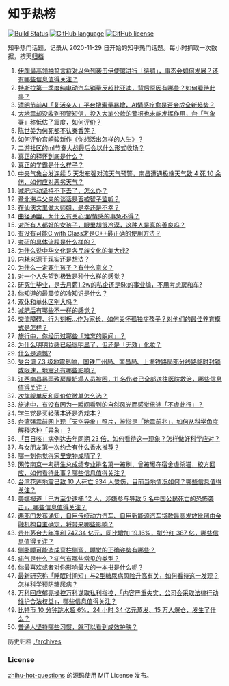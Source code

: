 # 知乎热榜
[![Build Status](https://github.com/ToWeLong/zhihu-hot-questions/workflows/CI/badge.svg)](https://github.com/ToWeLong/zhihu-hot-questions/actions)
[![GitHub language](https://img.shields.io/badge/language-golang-orange.svg)](https://golang.org/)
[![GitHub license](https://img.shields.io/github/license/ToWeLong/zhihu-hot-questions)](https://github.com/ToWeLong/zhihu-hot-questions/blob/main/LICENSE)

知乎热门话题，记录从 2020-11-29 日开始的知乎热门话题。每小时抓取一次数据，按天[归档](./archives)

<!-- BEGIN -->

1. [伊朗最高领袖誓言将对以色列袭击伊使馆进行「惩罚」，事态会如何发展？还有哪些信息值得关注？](https://www.zhihu.com/question/651434260)
1. [特斯拉第一季度纯电动汽车销量反超比亚迪，背后原因有哪些？如何看待此事？](https://www.zhihu.com/question/651450548)
1. [清明节前AI「复活亲人」平台搜索量暴增，AI情感疗愈是否会成全新趋势？](https://www.zhihu.com/question/651457769)
1. [大地震却没收到预警短信，投入大笔公款的警报也未能发挥作用，台「气象署」称低估了震度，如何评价？](https://www.zhihu.com/question/651489943)
1. [陈世美为何死都不认秦香莲？](https://www.zhihu.com/question/501170369)
1. [如何评价宫崎骏新作《你想活出怎样的人生》？](https://www.zhihu.com/question/651357776)
1. [二游社区的ml节奏大战最后会以什么形式收场？](https://www.zhihu.com/question/651465662)
1. [真正的释怀到底是什么？](https://www.zhihu.com/question/625989866)
1. [真正的学霸是什么样子？](https://www.zhihu.com/question/49078888)
1. [中央气象台发连续 5 天发布强对流天气预警，南昌遭遇极端天气致 4 死 10 余伤，如何应对恶劣天气？](https://www.zhihu.com/question/651468960)
1. [减肥运动坚持不下去了，怎么办？](https://www.zhihu.com/question/651290218)
1. [章北海与父亲的谈话是否被智子监听？](https://www.zhihu.com/question/629713016)
1. [在仙侠文里做大师姐，是幸还是不幸？](https://www.zhihu.com/question/648243965)
1. [曲径通幽，为什么有关心理/情感的事急不得？](https://www.zhihu.com/question/651411773)
1. [对所有人都好的女孩子，眼里却很冷漠，这种人是真的善良吗？](https://www.zhihu.com/question/643242770)
1. [有没有可能C  with Class才是C++最正确的使用方法？](https://www.zhihu.com/question/628172490)
1. [考研的具体流程是什么样的？](https://www.zhihu.com/question/265779057)
1. [为什么说中华文化是各民族文化的集大成?](https://www.zhihu.com/question/570951611)
1. [内耗来源于现实还是想法？](https://www.zhihu.com/question/650661914)
1. [为什么一定要生孩子？有什么意义？](https://www.zhihu.com/question/362867114)
1. [对一个人失望到极致是种什么样的感觉？](https://www.zhihu.com/question/24378150)
1. [研究生毕业，是去月薪1.2w的私企还是5k的事业编，不用考虑房和车?](https://www.zhihu.com/question/651092762)
1. [你知道的最震惊的冷知识是什么？](https://www.zhihu.com/question/519996527)
1. [双休和单休区别大吗？](https://www.zhihu.com/question/35806377)
1. [减肥后有哪些不一样的感觉？](https://www.zhihu.com/question/650786520)
1. [交流障碍、行为刻板…作为家长，如何关怀孤独症孩子？对他们的最佳养育模式是怎样？](https://www.zhihu.com/question/650678129)
1. [旅行中，你经历过哪些「难忘的瞬间」？](https://www.zhihu.com/question/649629607)
1. [为什么明明妆感已经很明显了，但还是「无效」化妆？](https://www.zhihu.com/question/650293542)
1. [什么是遗憾?](https://www.zhihu.com/question/23346504)
1. [受台湾 7.3 级地震影响，国铁广州局、南昌局、上海铁路局部分线路临时封锁或限速，地震还有哪些影响？](https://www.zhihu.com/question/651439061)
1. [江西南昌暴雨致房屋坍塌人员被困，11 名伤者已全部送往医院救治，哪些信息值得关注？](https://www.zhihu.com/question/651358529)
1. [次旗舰单反和同价位微单怎么选？](https://www.zhihu.com/question/650320689)
1. [旅途中，有没有因为一瞬间看到的自然风光而感觉旅途「不虚此行」？](https://www.zhihu.com/question/648018424)
1. [学生党是买轻薄本还是游戏本？](https://www.zhihu.com/question/649987839)
1. [台湾强震前网上现「天空异象」照片，被指是「地震前兆」，如何从科学角度解释这种「异象」？](https://www.zhihu.com/question/651516653)
1. [「百日咳」病例达去年同期 23 倍，如何看待这一现象？怎样做好科学应对？](https://www.zhihu.com/question/651340946)
1. [与女朋友第一次约会有什么香水推荐？](https://www.zhihu.com/question/647343033)
1. [哪一刻你觉得家里宠物成精了？](https://www.zhihu.com/question/620396745)
1. [网传南京一考研生总成绩专业排名第一被刷，曾被曝在宿舍虐杀猫，校方回应，如何看待此事？哪些信息值得关注？](https://www.zhihu.com/question/651493066)
1. [台湾花莲地震已致 10 人死亡 934 人受伤，目前当地情况如何？哪些信息值得关注？](https://www.zhihu.com/question/651479772)
1. [美媒报道「巴方至少逮捕 12 人，涉嫌参与导致 5 名中国公民死亡的恐怖袭击」，哪些信息值得关注？](https://www.zhihu.com/question/651405414)
1. [两部门发布通知，自用传统动力汽车、自用新能源汽车贷款最高发放比例由金融机构自主确定，将带来哪些影响？](https://www.zhihu.com/question/651492597)
1. [贵州茅台去年净利 747.34 亿元，同比增加 19.16%，拟分红 387 亿，哪些信息值得关注？](https://www.zhihu.com/question/651453496)
1. [侧卧睡可能造成脊柱侧弯，睡觉的正确姿势有哪些？](https://www.zhihu.com/question/651293222)
1. [疝气是什么？疝气有哪些常见的类型？](https://www.zhihu.com/question/651293277)
1. [你最喜欢或者对你影响最大的一本书是什么呢？](https://www.zhihu.com/question/650469640)
1. [最新研究称「睡眠时间短」与2型糖尿病风险升高有关，如何看待这一发现？怎样科学预防糖尿病？](https://www.zhihu.com/question/650679630)
1. [万科回应郁亮操控万科谋取私利指控，「内容严重失实，公司会采取法律行动维护合法权益」，哪些信息值得关注？](https://www.zhihu.com/question/651293377)
1. [比特币 10 分钟跳水超 6%，24 小时 34 亿元蒸发、15 万人爆仓，发生了什么？](https://www.zhihu.com/question/651436700)
1. [普通人坚持哪些习惯，就可以看到成效护肤？](https://www.zhihu.com/question/647277885)

<!-- END -->

历史归档 [./archives](./archives)


### License
[zhihu-hot-questions](https://github.com/towelong/zhihu-hot-questions) 的源码使用 MIT License 发布。